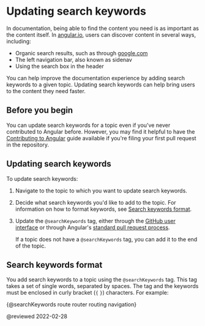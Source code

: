 # Updating search keywords

In documentation, being able to find the content you need is as important as the content itself.
In [angular.io](https://angular.io), users can discover content in several ways, including:

*   Organic search results, such as through [google.com](https://google.com)
*   The left navigation bar, also known as sidenav
*   Using the search box in the header

You can help improve the documentation experience by adding search keywords to a given topic.
Updating search keywords can help bring users to the content they need faster.

## Before you begin

You can update search keywords for a topic even if you've never contributed to Angular before.
However, you may find it helpful to have the [Contributing to Angular](https://github.com/angular/angular/blob/main/CONTRIBUTING.md) guide available if you're filing your first pull request in the repository.

## Updating search keywords

To update search keywords:

1.  Navigate to the topic to which you want to update search keywords.
1.  Decide what search keywords you'd like to add to the topic.
    For information on how to format keywords, see [Search keywords format](#format).

1.  Update the `@searchKeywords` tag, either through the [GitHub user interface](guide/updating-content-github-ui) or through Angular's [standard pull request process](https://github.com/angular/angular/blob/main/CONTRIBUTING.md#submit-pr).

    If a topic does not have a `@searchKeywords` tag, you can add it to the end of the topic.

<a id="format"></a>

## Search keywords format

You add search keywords to a topic using the `@searchKeywords` tag.
This tag takes a set of single words, separated by spaces.
The tag and the keywords must be enclosed in curly bracket \(`{` `}`\) characters.
For example:

<code-example>

&lcub;&commat;searchKeywords route router routing navigation&rcub;

</code-example>

<!-- links -->

<!-- external links -->

<!-- end links -->

@reviewed 2022-02-28
